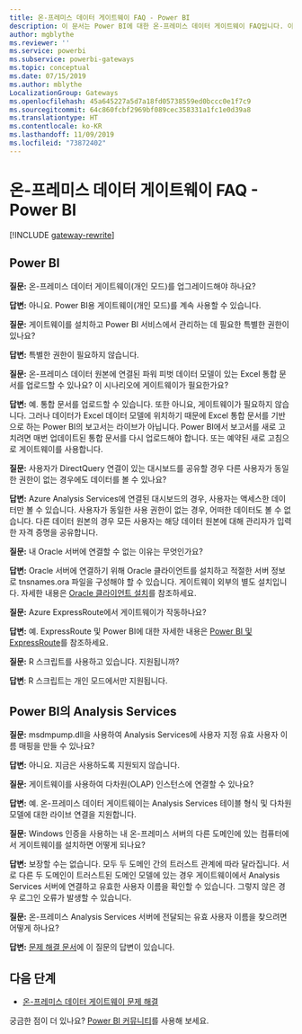 ```yaml
---
title: 온-프레미스 데이터 게이트웨이 FAQ - Power BI
description: 이 문서는 Power BI에 대한 온-프레미스 데이터 게이트웨이 FAQ입니다. 이 문서에서는 자주 묻는 질문을 Power BI에서 사용되는 해당 게이트웨이에 대해 하나의 스폿으로 수집합니다.
author: mgblythe
ms.reviewer: ''
ms.service: powerbi
ms.subservice: powerbi-gateways
ms.topic: conceptual
ms.date: 07/15/2019
ms.author: mblythe
LocalizationGroup: Gateways
ms.openlocfilehash: 45a645227a5d7a18fd05738559ed0bccc0e1f7c9
ms.sourcegitcommit: 64c860fcbf2969bf089cec358331a1fc1e0d39a8
ms.translationtype: HT
ms.contentlocale: ko-KR
ms.lasthandoff: 11/09/2019
ms.locfileid: "73872402"
---
```

# <a name="on-premises-data-gateway-faq---power-bi"></a>온-프레미스 데이터 게이트웨이 FAQ - Power BI

[!INCLUDE [gateway-rewrite](includes/gateway-rewrite.md)]

## <a name="power-bi"></a>Power BI

**질문:** 온-프레미스 데이터 게이트웨이(개인 모드)를 업그레이드해야 하나요?

**답변:** 아니요. Power BI용 게이트웨이(개인 모드)를 계속 사용할 수 있습니다.

**질문:** 게이트웨이를 설치하고 Power BI 서비스에서 관리하는 데 필요한 특별한 권한이 있나요?

**답변:** 특별한 권한이 필요하지 않습니다.

**질문:** 온-프레미스 데이터 원본에 연결된 파워 피벗 데이터 모델이 있는 Excel 통합 문서를 업로드할 수 있나요? 이 시나리오에 게이트웨이가 필요한가요? 

**답변:** 예. 통합 문서를 업로드할 수 있습니다. 또한 아니요, 게이트웨이가 필요하지 않습니다. 그러나 데이터가 Excel 데이터 모델에 위치하기 때문에 Excel 통합 문서를 기반으로 하는 Power BI의 보고서는 라이브가 아닙니다. Power BI에서 보고서를 새로 고치려면 매번 업데이트된 통합 문서를 다시 업로드해야 합니다. 또는 예약된 새로 고침으로 게이트웨이를 사용합니다.

**질문:** 사용자가 DirectQuery 연결이 있는 대시보드를 공유할 경우 다른 사용자가 동일한 권한이 없는 경우에도 데이터를 볼 수 있나요? 

**답변:** Azure Analysis Services에 연결된 대시보드의 경우, 사용자는 액세스한 데이터만 볼 수 있습니다. 사용자가 동일한 사용 권한이 없는 경우, 어떠한 데이터도 볼 수 없습니다. 다른 데이터 원본의 경우 모든 사용자는 해당 데이터 원본에 대해 관리자가 입력한 자격 증명을 공유합니다.

**질문:** 내 Oracle 서버에 연결할 수 없는 이유는 무엇인가요? 

**답변:** Oracle 서버에 연결하기 위해 Oracle 클라이언트를 설치하고 적절한 서버 정보로 tnsnames.ora 파일을 구성해야 할 수 있습니다. 게이트웨이 외부의 별도 설치입니다. 자세한 내용은 [Oracle 클라이언트 설치](service-gateway-onprem-manage-oracle.md#install-the-oracle-client)를 참조하세요.

**질문:** Azure ExpressRoute에서 게이트웨이가 작동하나요? 

**답변:** 예. ExpressRoute 및 Power BI에 대한 자세한 내용은 [Power BI 및 ExpressRoute](service-admin-power-bi-expressroute.md)를 참조하세요.

**질문:** R 스크립트를 사용하고 있습니다. 지원됩니까?

**답변**: R 스크립트는 개인 모드에서만 지원됩니다.

## <a name="analysis-services-in-power-bi"></a>Power BI의 Analysis Services

**질문:** msdmpump.dll을 사용하여 Analysis Services에 사용자 지정 유효 사용자 이름 매핑을 만들 수 있나요? 

**답변:** 아니요. 지금은 사용하도록 지원되지 않습니다.

**질문:** 게이트웨이를 사용하여 다차원(OLAP) 인스턴스에 연결할 수 있나요? 

**답변:** 예. 온-프레미스 데이터 게이트웨이는 Analysis Services 테이블 형식 및 다차원 모델에 대한 라이브 연결을 지원합니다.

**질문:** Windows 인증을 사용하는 내 온-프레미스 서버의 다른 도메인에 있는 컴퓨터에서 게이트웨이를 설치하면 어떻게 되나요? 

**답변:** 보장할 수는 없습니다. 모두 두 도메인 간의 트러스트 관계에 따라 달라집니다. 서로 다른 두 도메인이 트러스트된 도메인 모델에 있는 경우 게이트웨이에서 Analysis Services 서버에 연결하고 유효한 사용자 이름을 확인할 수 있습니다. 그렇지 않은 경우 로그인 오류가 발생할 수 있습니다.

**질문:** 온-프레미스 Analysis Services 서버에 전달되는 유효 사용자 이름을 찾으려면 어떻게 하나요? 

**답변:** [문제 해결 문서](service-gateway-onprem-tshoot.md)에 이 질문의 답변이 있습니다.

## <a name="next-steps"></a>다음 단계

* [온-프레미스 데이터 게이트웨이 문제 해결](/data-integration/gateway/service-gateway-tshoot)

궁금한 점이 더 있나요? [Power BI 커뮤니티](https://community.powerbi.com/)를 사용해 보세요.

